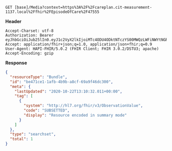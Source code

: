 `GET [base]/Media?context=https%3A%2F%2Fcareplan.cit-measurement-1137.local%2Ffhir%2FEpisodeOfCare%2F47555`

__Header__
```
Accept-Charset: utf-8
Authorization: Bearer eyJhbGciOiJub25lIn0.eyJ1c2VyX2lkIjoiMTc4ODU4ODktNTczYS00MWQzLWFiNWYtNGRlYjFlNWY3NTdiIiwicmVhbG1fYWNjZXNzIjp7InJvbGVzIjpbIk1lZGlhLnNlYXJjaCIsIlF1ZXN0aW9ubmFpcmVSZXNwb25zZS5zZWFyY2giLCJPYnNlcnZhdGlvbi5zZWFyY2giXX0sInVzZXJfdHlwZSI6IlNZU1RFTSJ9.
Accept: application/fhir+json;q=1.0, application/json+fhir;q=0.9
User-Agent: HAPI-FHIR/5.0.2 (FHIR Client; FHIR 3.0.2/DSTU3; apache)
Accept-Encoding: gzip
```



__Response__
```json
{
  "resourceType": "Bundle",
  "id": "be471ce1-1afb-4b9b-a8cf-69a9f46dc300",
  "meta": {
    "lastUpdated": "2020-10-22T13:10:32.011+00:00",
    "tag": [
      {
        "system": "http://hl7.org/fhir/v3/ObservationValue",
        "code": "SUBSETTED",
        "display": "Resource encoded in summary mode"
      }
    ]
  },
  "type": "searchset",
  "total": 1
}
```